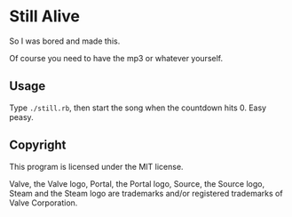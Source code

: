 Still Alive
===========

So I was bored and made this.

Of course you need to have the mp3 or whatever yourself.

Usage
-----

Type `./still.rb`, then start the song when the countdown hits 0. Easy peasy.

Copyright
---------

This program is licensed under the MIT license.

Valve, the Valve logo, Portal, the Portal logo, Source, the Source logo, Steam and the Steam logo are trademarks and/or registered trademarks of Valve Corporation.